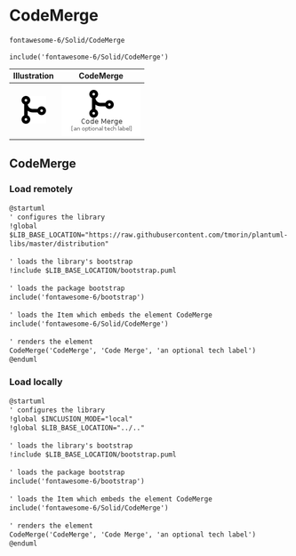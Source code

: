 # CodeMerge


```text
fontawesome-6/Solid/CodeMerge
```

```text
include('fontawesome-6/Solid/CodeMerge')
```



| Illustration | CodeMerge |
| :---: | :---: |
| ![illustration for Illustration](../../fontawesome-6/Solid/CodeMerge.png) | ![illustration for CodeMerge](../../fontawesome-6/Solid/CodeMerge.Local.png) |




## CodeMerge

### Load remotely
```plantuml
@startuml
' configures the library
!global $LIB_BASE_LOCATION="https://raw.githubusercontent.com/tmorin/plantuml-libs/master/distribution"

' loads the library's bootstrap
!include $LIB_BASE_LOCATION/bootstrap.puml

' loads the package bootstrap
include('fontawesome-6/bootstrap')

' loads the Item which embeds the element CodeMerge
include('fontawesome-6/Solid/CodeMerge')

' renders the element
CodeMerge('CodeMerge', 'Code Merge', 'an optional tech label')
@enduml
```

### Load locally
```plantuml
@startuml
' configures the library
!global $INCLUSION_MODE="local"
!global $LIB_BASE_LOCATION="../.."

' loads the library's bootstrap
!include $LIB_BASE_LOCATION/bootstrap.puml

' loads the package bootstrap
include('fontawesome-6/bootstrap')

' loads the Item which embeds the element CodeMerge
include('fontawesome-6/Solid/CodeMerge')

' renders the element
CodeMerge('CodeMerge', 'Code Merge', 'an optional tech label')
@enduml
```

